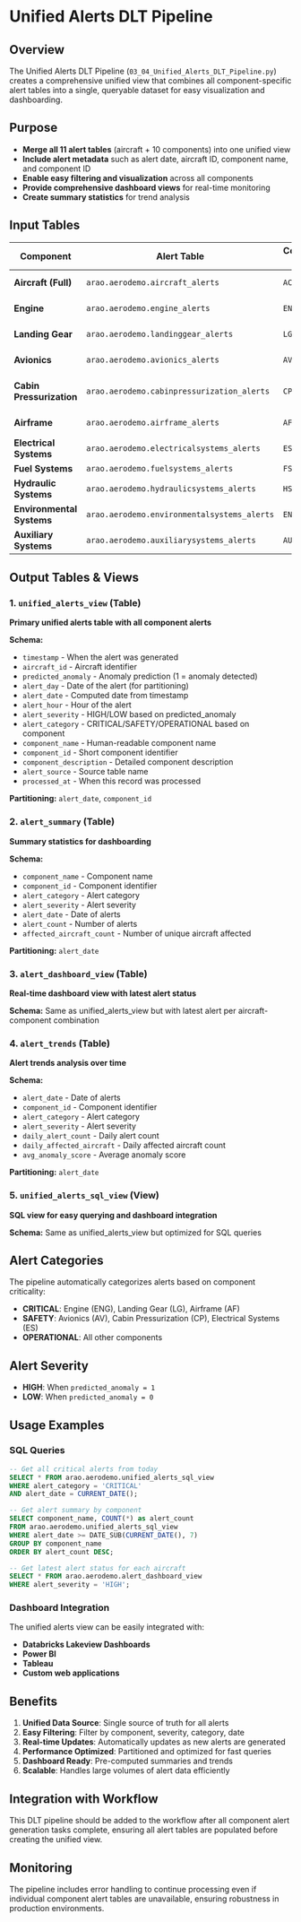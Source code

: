 # Unified Alerts DLT Pipeline

## Overview

The Unified Alerts DLT Pipeline (`03_04_Unified_Alerts_DLT_Pipeline.py`) creates a comprehensive unified view that combines all component-specific alert tables into a single, queryable dataset for easy visualization and dashboarding.

## Purpose

- **Merge all 11 alert tables** (aircraft + 10 components) into one unified view
- **Include alert metadata** such as alert date, aircraft ID, component name, and component ID
- **Enable easy filtering and visualization** across all components
- **Provide comprehensive dashboard views** for real-time monitoring
- **Create summary statistics** for trend analysis

## Input Tables

| Component | Alert Table | Component ID | Description |
|-----------|-------------|--------------|-------------|
| **Aircraft (Full)** | `arao.aerodemo.aircraft_alerts` | `AC` | Full Aircraft Health |
| **Engine** | `arao.aerodemo.engine_alerts` | `ENG` | Engine System |
| **Landing Gear** | `arao.aerodemo.landinggear_alerts` | `LG` | Landing Gear System |
| **Avionics** | `arao.aerodemo.avionics_alerts` | `AV` | Avionics System |
| **Cabin Pressurization** | `arao.aerodemo.cabinpressurization_alerts` | `CP` | Cabin Pressurization System |
| **Airframe** | `arao.aerodemo.airframe_alerts` | `AF` | Airframe Structure |
| **Electrical Systems** | `arao.aerodemo.electricalsystems_alerts` | `ES` | Electrical Systems |
| **Fuel Systems** | `arao.aerodemo.fuelsystems_alerts` | `FS` | Fuel Systems |
| **Hydraulic Systems** | `arao.aerodemo.hydraulicsystems_alerts` | `HS` | Hydraulic Systems |
| **Environmental Systems** | `arao.aerodemo.environmentalsystems_alerts` | `ENV` | Environmental Systems |
| **Auxiliary Systems** | `arao.aerodemo.auxiliarysystems_alerts` | `AUX` | Auxiliary Systems |

## Output Tables & Views

### 1. `unified_alerts_view` (Table)
**Primary unified alerts table with all component alerts**

**Schema:**
- `timestamp` - When the alert was generated
- `aircraft_id` - Aircraft identifier
- `predicted_anomaly` - Anomaly prediction (1 = anomaly detected)
- `alert_day` - Date of the alert (for partitioning)
- `alert_date` - Computed date from timestamp
- `alert_hour` - Hour of the alert
- `alert_severity` - HIGH/LOW based on predicted_anomaly
- `alert_category` - CRITICAL/SAFETY/OPERATIONAL based on component
- `component_name` - Human-readable component name
- `component_id` - Short component identifier
- `component_description` - Detailed component description
- `alert_source` - Source table name
- `processed_at` - When this record was processed

**Partitioning:** `alert_date`, `component_id`

### 2. `alert_summary` (Table)
**Summary statistics for dashboarding**

**Schema:**
- `component_name` - Component name
- `component_id` - Component identifier
- `alert_category` - Alert category
- `alert_severity` - Alert severity
- `alert_date` - Date of alerts
- `alert_count` - Number of alerts
- `affected_aircraft_count` - Number of unique aircraft affected

**Partitioning:** `alert_date`

### 3. `alert_dashboard_view` (Table)
**Real-time dashboard view with latest alert status**

**Schema:** Same as unified_alerts_view but with latest alert per aircraft-component combination

### 4. `alert_trends` (Table)
**Alert trends analysis over time**

**Schema:**
- `alert_date` - Date of alerts
- `component_id` - Component identifier
- `alert_category` - Alert category
- `alert_severity` - Alert severity
- `daily_alert_count` - Daily alert count
- `daily_affected_aircraft` - Daily affected aircraft count
- `avg_anomaly_score` - Average anomaly score

**Partitioning:** `alert_date`

### 5. `unified_alerts_sql_view` (View)
**SQL view for easy querying and dashboard integration**

**Schema:** Same as unified_alerts_view but optimized for SQL queries

## Alert Categories

The pipeline automatically categorizes alerts based on component criticality:

- **CRITICAL**: Engine (ENG), Landing Gear (LG), Airframe (AF)
- **SAFETY**: Avionics (AV), Cabin Pressurization (CP), Electrical Systems (ES)
- **OPERATIONAL**: All other components

## Alert Severity

- **HIGH**: When `predicted_anomaly = 1`
- **LOW**: When `predicted_anomaly = 0`

## Usage Examples

### SQL Queries

```sql
-- Get all critical alerts from today
SELECT * FROM arao.aerodemo.unified_alerts_sql_view 
WHERE alert_category = 'CRITICAL' 
AND alert_date = CURRENT_DATE();

-- Get alert summary by component
SELECT component_name, COUNT(*) as alert_count 
FROM arao.aerodemo.unified_alerts_sql_view 
WHERE alert_date >= DATE_SUB(CURRENT_DATE(), 7)
GROUP BY component_name 
ORDER BY alert_count DESC;

-- Get latest alert status for each aircraft
SELECT * FROM arao.aerodemo.alert_dashboard_view 
WHERE alert_severity = 'HIGH';
```

### Dashboard Integration

The unified alerts view can be easily integrated with:
- **Databricks Lakeview Dashboards**
- **Power BI**
- **Tableau**
- **Custom web applications**

## Benefits

1. **Unified Data Source**: Single source of truth for all alerts
2. **Easy Filtering**: Filter by component, severity, category, date
3. **Real-time Updates**: Automatically updates as new alerts are generated
4. **Performance Optimized**: Partitioned and optimized for fast queries
5. **Dashboard Ready**: Pre-computed summaries and trends
6. **Scalable**: Handles large volumes of alert data efficiently

## Integration with Workflow

This DLT pipeline should be added to the workflow after all component alert generation tasks complete, ensuring all alert tables are populated before creating the unified view.

## Monitoring

The pipeline includes error handling to continue processing even if individual component alert tables are unavailable, ensuring robustness in production environments. 